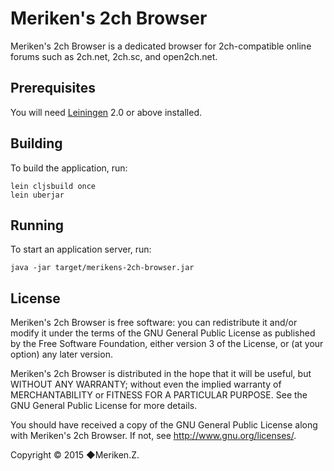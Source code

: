 # Meriken's 2ch Browser

Meriken's 2ch Browser is a dedicated browser for 2ch-compatible online forums such as 2ch.net, 2ch.sc, and open2ch.net.

## Prerequisites

You will need [Leiningen][1] 2.0 or above installed.

[1]: https://github.com/technomancy/leiningen

## Building

To build the application, run:

    lein cljsbuild once
    lein uberjar

## Running

To start an application server, run:

    java -jar target/merikens-2ch-browser.jar

## License

Meriken's 2ch Browser is free software: you can redistribute it and/or modify
it under the terms of the GNU General Public License as published by
the Free Software Foundation, either version 3 of the License, or
(at your option) any later version.

Meriken's 2ch Browser is distributed in the hope that it will be useful,
but WITHOUT ANY WARRANTY; without even the implied warranty of
MERCHANTABILITY or FITNESS FOR A PARTICULAR PURPOSE.  See the
GNU General Public License for more details.

You should have received a copy of the GNU General Public License
along with Meriken's 2ch Browser.  If not, see <http://www.gnu.org/licenses/>.

Copyright © 2015 ◆Meriken.Z.
